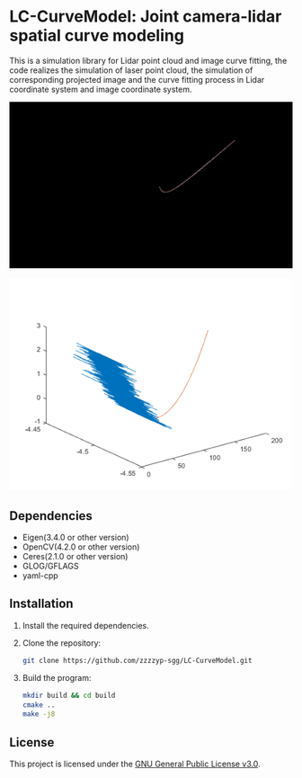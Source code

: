 # LC-CurveModel: Joint camera-lidar spatial curve modeling
<!-- markdownlint-disable MD047 -->
This is a simulation library for Lidar point cloud and image curve fitting, the code realizes the simulation of laser point cloud, the simulation of corresponding projected image and the curve fitting process in Lidar coordinate system and image coordinate system.  

![9-degree](/image/9-degree.jpg)

![curve-fitting](/image/curve-fitting.png)

## Dependencies

- Eigen(3.4.0 or other version)
- OpenCV(4.2.0 or other version)
- Ceres(2.1.0 or other version)
- GLOG/GFLAGS
- yaml-cpp

## Installation

1. Install the required dependencies.

2. Clone the repository:

    ```bash
    git clone https://github.com/zzzzyp-sgg/LC-CurveModel.git
    ```

3. Build the program:

    ```bash
    mkdir build && cd build
    cmake ..
    make -j8
    ```

## License

This project is licensed under the [GNU General Public License v3.0](LICENSE).
